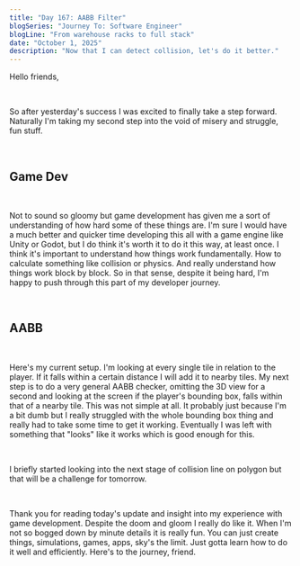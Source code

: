 ```yaml
---
title: "Day 167: AABB Filter"
blogSeries: "Journey To: Software Engineer"
blogLine: "From warehouse racks to full stack"
date: "October 1, 2025"
description: "Now that I can detect collision, let's do it better."
---
```


Hello friends,

<br>

So after yesterday's success I was excited to finally take a step forward. Naturally I'm taking my second step into the void of misery and struggle, fun stuff.

<br>

## Game Dev

<br>

Not to sound so gloomy but game development has given me a sort of understanding of how hard some of these things are. I'm sure I would have a much better and quicker time developing this all with a game engine like Unity or Godot, but I do think it's worth it to do it this way, at least once. I think it's important to understand how things work fundamentally. How to calculate something like collision or physics. And really understand how things work block by block. So in that sense, despite it being hard, I'm happy to push through this part of my developer journey.

<br>

## AABB

<br>

Here's my current setup. I'm looking at every single tile in relation to the player. If it falls within a certain distance I will add it to nearby tiles. My next step is to do a very general AABB checker, omitting the 3D view for a second and looking at the screen if the player's bounding box, falls within that of a nearby tile. This was not simple at all. It probably just because I'm a bit dumb but I really struggled with the whole bounding box thing and really had to take some time to get it working. Eventually I was left with something that "looks" like it works which is good enough for this.

<br>

I briefly started looking into the next stage of collision line on polygon but that will be a challenge for tomorrow.

<br>

Thank you for reading today's update and insight into my experience with game development. Despite the doom and gloom I really do like it. When I'm not so bogged down by minute details it is really fun. You can just create things, simulations, games, apps, sky's the limit. Just gotta learn how to do it well and efficiently. Here's to the journey, friend.
